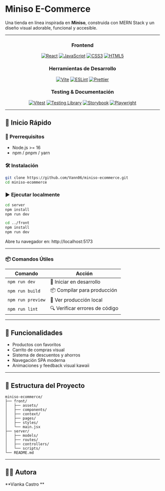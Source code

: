 
# Miniso E-Commerce

Una tienda en línea inspirada en **Miniso**, construida con MERN Stack y un diseño visual adorable, funcional y accesible.

---

<div align="center">

### Frontend
[![React](https://img.shields.io/badge/React-20232A?style=for-the-badge&logo=react&logoColor=61DAFB)](https://reactjs.org/)
[![JavaScript](https://img.shields.io/badge/JavaScript-F7DF1E?style=for-the-badge&logo=javascript&logoColor=black)](https://developer.mozilla.org/en-US/docs/Web/JavaScript)
[![CSS3](https://img.shields.io/badge/CSS3-1572B6?style=for-the-badge&logo=css3&logoColor=white)](https://www.w3.org/Style/CSS/)
[![HTML5](https://img.shields.io/badge/HTML5-E34F26?style=for-the-badge&logo=html5&logoColor=white)](https://html.spec.whatwg.org/)

### Herramientas de Desarrollo
[![Vite](https://img.shields.io/badge/Vite-B73BFE?style=for-the-badge&logo=vite&logoColor=FFD62E)](https://vitejs.dev/)
[![ESLint](https://img.shields.io/badge/ESLint-4B32C3?style=for-the-badge&logo=eslint&logoColor=white)](https://eslint.org/)
[![Prettier](https://img.shields.io/badge/prettier-1A2C34?style=for-the-badge&logo=prettier&logoColor=F7BA3E)](https://prettier.io/)

### Testing & Documentación
[![Vitest](https://img.shields.io/badge/Vitest-6E9F18?style=for-the-badge&logo=vitest&logoColor=white)](https://vitest.dev/)
[![Testing Library](https://img.shields.io/badge/Testing%20Library-E33332?style=for-the-badge&logo=testing-library&logoColor=white)](https://testing-library.com/)
[![Storybook](https://img.shields.io/badge/Storybook-FF4785?style=for-the-badge&logo=storybook&logoColor=white)](https://storybook.js.org/)
[![Playwright](https://img.shields.io/badge/Playwright-45ba4b?style=for-the-badge&logo=Playwright&logoColor=white)](https://playwright.dev/)

</div>

---

## 🚀 Inicio Rápido

### 🧱 Prerrequisitos

- Node.js >= 16
- npm / pnpm / yarn

### 🛠️ Instalación

```bash
git clone https://github.com/Vann06/miniso-ecommerce.git
cd miniso-ecommerce
```

### ▶️ Ejecutar localmente

```bash
cd server
npm install
npm run dev

cd ../front
npm install
npm run dev
```

Abre tu navegador en: http://localhost:5173

---

### 📦 Comandos Útiles

<div align="center">

| Comando           | Acción                      |
|-------------------|-----------------------------|
| `npm run dev`     | 🚀 Iniciar en desarrollo     |
| `npm run build`   | 📦 Compilar para producción  |
| `npm run preview` | 👀 Ver producción local      |
| `npm run lint`    | 🔍 Verificar errores de código |

</div>

---

## 🧩 Funcionalidades

- Productos con favoritos
- Carrito de compras visual
- Sistema de descuentos y ahorros
- Navegación SPA moderna
- Animaciones y feedback visual kawaii

---

## 📁 Estructura del Proyecto

```
miniso-ecommerce/
├── front/
│   ├── assets/
│   ├── components/
│   ├── context/
│   ├── pages/
│   ├── styles/
│   └── main.jsx
├── server/
│   ├── models/
│   ├── routes/
│   ├── controllers/
│   └── scripts/
└── README.md
```


---

## 👩‍💻 Autora

**Vianka Castro **
